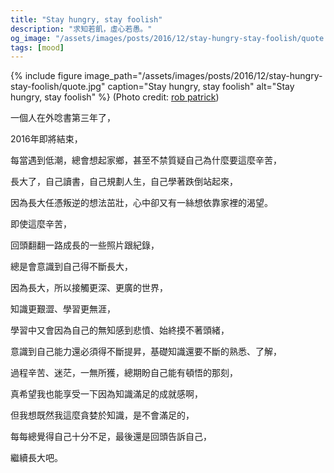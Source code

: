 ```yaml
---
title: "Stay hungry, stay foolish"
description: "求知若飢，虛心若愚。"
og_image: "/assets/images/posts/2016/12/stay-hungry-stay-foolish/quote.jpg"
tags: [mood]
---
```


{% include figure image_path="/assets/images/posts/2016/12/stay-hungry-stay-foolish/quote.jpg" caption="Stay hungry, stay foolish" alt="Stay hungry, stay foolish" %}
(Photo credit: [rob patrick](https://flic.kr/p/e7HsHT))

一個人在外唸書第三年了，

2016年即將結束，

每當遇到低潮，總會想起家鄉，甚至不禁質疑自己為什麼要這麼辛苦，

長大了，自己讀書，自己規劃人生，自己學著跌倒站起來，

因為長大任憑叛逆的想法茁壯，心中卻又有一絲想依靠家裡的渴望。

即使這麼辛苦，

回頭翻翻一路成長的一些照片跟紀錄，

總是會意識到自己得不斷長大，

因為長大，所以接觸更深、更廣的世界，

知識更艱澀、學習更無涯，

學習中又會因為自己的無知感到悲憤、始終摸不著頭緒，

意識到自己能力還必須得不斷提昇，基礎知識還要不斷的熟悉、了解，

過程辛苦、迷茫，一無所獲，總期盼自己能有頓悟的那刻，

真希望我也能享受一下因為知識滿足的成就感啊，

但我想既然我這麼貪婪於知識，是不會滿足的，

每每總覺得自己十分不足，最後還是回頭告訴自己，

繼續長大吧。

